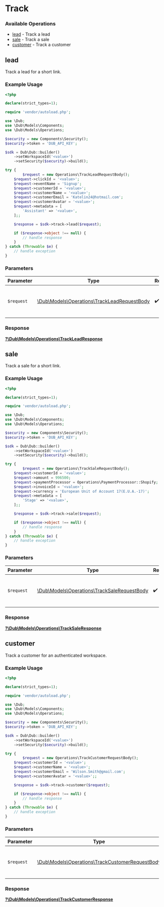 # Track


### Available Operations

* [lead](#lead) - Track a lead
* [sale](#sale) - Track a sale
* [customer](#customer) - Track a customer

## lead

Track a lead for a short link.

### Example Usage

```php
<?php

declare(strict_types=1);

require 'vendor/autoload.php';

use \Dub;
use \Dub\Models\Components;
use \Dub\Models\Operations;

$security = new Components\Security();
$security->token = 'DUB_API_KEY';

$sdk = Dub\Dub::builder()
    ->setWorkspaceId('<value>')
    ->setSecurity($security)->build();

try {
        $request = new Operations\TrackLeadRequestBody();
    $request->clickId = '<value>';
    $request->eventName = 'Signup';
    $request->customerId = '<value>';
    $request->customerName = '<value>';
    $request->customerEmail = 'Katelin24@hotmail.com';
    $request->customerAvatar = '<value>';
    $request->metadata = [
        'Assistant' => '<value>',
    ];;

    $response = $sdk->track->lead($request);

    if ($response->object !== null) {
        // handle response
    }
} catch (Throwable $e) {
    // handle exception
}
```

### Parameters

| Parameter                                                                                      | Type                                                                                           | Required                                                                                       | Description                                                                                    |
| ---------------------------------------------------------------------------------------------- | ---------------------------------------------------------------------------------------------- | ---------------------------------------------------------------------------------------------- | ---------------------------------------------------------------------------------------------- |
| `$request`                                                                                     | [\Dub\Models\Operations\TrackLeadRequestBody](../../Models/Operations/TrackLeadRequestBody.md) | :heavy_check_mark:                                                                             | The request object to use for the request.                                                     |


### Response

**[?\Dub\Models\Operations\TrackLeadResponse](../../Models/Operations/TrackLeadResponse.md)**


## sale

Track a sale for a short link.

### Example Usage

```php
<?php

declare(strict_types=1);

require 'vendor/autoload.php';

use \Dub;
use \Dub\Models\Components;
use \Dub\Models\Operations;

$security = new Components\Security();
$security->token = 'DUB_API_KEY';

$sdk = Dub\Dub::builder()
    ->setWorkspaceId('<value>')
    ->setSecurity($security)->build();

try {
        $request = new Operations\TrackSaleRequestBody();
    $request->customerId = '<value>';
    $request->amount = 996500;
    $request->paymentProcessor = Operations\PaymentProcessor::Shopify;
    $request->invoiceId = '<value>';
    $request->currency = 'European Unit of Account 17(E.U.A.-17)';
    $request->metadata = [
        'Stage' => '<value>',
    ];;

    $response = $sdk->track->sale($request);

    if ($response->object !== null) {
        // handle response
    }
} catch (Throwable $e) {
    // handle exception
}
```

### Parameters

| Parameter                                                                                      | Type                                                                                           | Required                                                                                       | Description                                                                                    |
| ---------------------------------------------------------------------------------------------- | ---------------------------------------------------------------------------------------------- | ---------------------------------------------------------------------------------------------- | ---------------------------------------------------------------------------------------------- |
| `$request`                                                                                     | [\Dub\Models\Operations\TrackSaleRequestBody](../../Models/Operations/TrackSaleRequestBody.md) | :heavy_check_mark:                                                                             | The request object to use for the request.                                                     |


### Response

**[?\Dub\Models\Operations\TrackSaleResponse](../../Models/Operations/TrackSaleResponse.md)**


## customer

Track a customer for an authenticated workspace.

### Example Usage

```php
<?php

declare(strict_types=1);

require 'vendor/autoload.php';

use \Dub;
use \Dub\Models\Components;
use \Dub\Models\Operations;

$security = new Components\Security();
$security->token = 'DUB_API_KEY';

$sdk = Dub\Dub::builder()
    ->setWorkspaceId('<value>')
    ->setSecurity($security)->build();

try {
        $request = new Operations\TrackCustomerRequestBody();
    $request->customerId = '<value>';
    $request->customerName = '<value>';
    $request->customerEmail = 'Wilson.Smith@gmail.com';
    $request->customerAvatar = '<value>';;

    $response = $sdk->track->customer($request);

    if ($response->object !== null) {
        // handle response
    }
} catch (Throwable $e) {
    // handle exception
}
```

### Parameters

| Parameter                                                                                              | Type                                                                                                   | Required                                                                                               | Description                                                                                            |
| ------------------------------------------------------------------------------------------------------ | ------------------------------------------------------------------------------------------------------ | ------------------------------------------------------------------------------------------------------ | ------------------------------------------------------------------------------------------------------ |
| `$request`                                                                                             | [\Dub\Models\Operations\TrackCustomerRequestBody](../../Models/Operations/TrackCustomerRequestBody.md) | :heavy_check_mark:                                                                                     | The request object to use for the request.                                                             |


### Response

**[?\Dub\Models\Operations\TrackCustomerResponse](../../Models/Operations/TrackCustomerResponse.md)**

